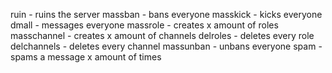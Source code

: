 ruin - ruins the server
massban - bans everyone
masskick - kicks everyone
dmall <message> - messages everyone
massrole <amount> <name> - creates x amount of roles
masschannel <amount> <name> - creates x amount of channels
delroles - deletes every role
delchannels - deletes every channel
massunban - unbans everyone
spam <amount> <message> - spams a message x amount of times
